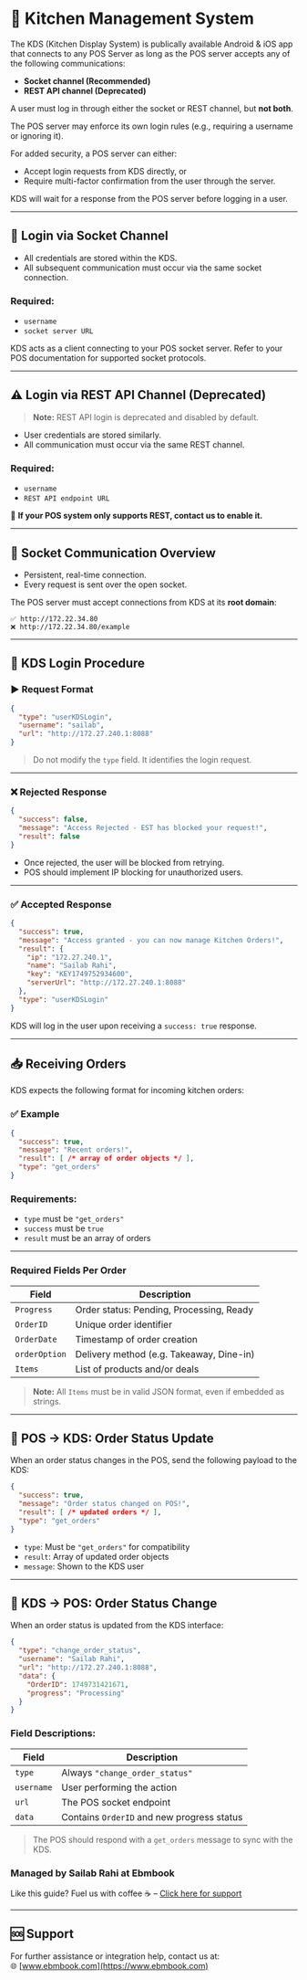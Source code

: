 # 📡 Kitchen Management System

The KDS (Kitchen Display System) is publically available Android & iOS app that connects to any POS Server as long as the POS server accepts any of the following communications:

- **Socket channel (Recommended)**
- **REST API channel (Deprecated)**

A user must log in through either the socket or REST channel, but **not both**.

The POS server may enforce its own login rules (e.g., requiring a username or ignoring it).

For added security, a POS server can either:

- Accept login requests from KDS directly, or  
- Require multi-factor confirmation from the user through the server.

KDS will wait for a response from the POS server before logging in a user.

---

## 🔐 Login via Socket Channel

- All credentials are stored within the KDS.
- All subsequent communication must occur via the same socket connection.

### Required:

- `username`
- `socket server URL`

KDS acts as a client connecting to your POS socket server. Refer to your POS documentation for supported socket protocols.

---

## ⚠️ Login via REST API Channel (Deprecated)

> **Note:** REST API login is deprecated and disabled by default.

- User credentials are stored similarly.
- All communication must occur via the same REST channel.

### Required:

- `username`
- `REST API endpoint URL`

🛑 **If your POS system only supports REST, contact us to enable it.**

---

## 🔌 Socket Communication Overview

- Persistent, real-time connection.
- Every request is sent over the open socket.

The POS server must accept connections from KDS at its **root domain**:

```text
✅ http://172.22.34.80  
❌ http://172.22.34.80/example
```

---

## 🔑 KDS Login Procedure

### ▶️ Request Format

```json
{
  "type": "userKDSLogin",
  "username": "sailab",
  "url": "http://172.27.240.1:8088"
}
```

> Do not modify the `type` field. It identifies the login request.

---

### ❌ Rejected Response

```json
{
  "success": false,
  "message": "Access Rejected - EST has blocked your request!",
  "result": false
}
```

- Once rejected, the user will be blocked from retrying.
- POS should implement IP blocking for unauthorized users.

---

### ✅ Accepted Response

```json
{
  "success": true,
  "message": "Access granted - you can now manage Kitchen Orders!",
  "result": {
    "ip": "172.27.240.1",
    "name": "Sailab Rahi",
    "key": "KEY1749752934600",
    "serverUrl": "http://172.27.240.1:8088"
  },
  "type": "userKDSLogin"
}
```

KDS will log in the user upon receiving a `success: true` response.

---

## 📥 Receiving Orders

KDS expects the following format for incoming kitchen orders:

### ✅ Example

```json
{
  "success": true,
  "message": "Recent orders!",
  "result": [ /* array of order objects */ ],
  "type": "get_orders"
}
```

### Requirements:

- `type` must be `"get_orders"`
- `success` must be `true`
- `result` must be an array of orders

---

### Required Fields Per Order

| Field        | Description                               |
|--------------|-------------------------------------------|
| `Progress`   | Order status: Pending, Processing, Ready  |
| `OrderID`    | Unique order identifier                   |
| `OrderDate`  | Timestamp of order creation               |
| `orderOption`| Delivery method (e.g. Takeaway, Dine-in)  |
| `Items`      | List of products and/or deals             |

> **Note:** All `Items` must be in valid JSON format, even if embedded as strings.

---

## 🔄 POS → KDS: Order Status Update

When an order status changes in the POS, send the following payload to the KDS:

```json
{
  "success": true,
  "message": "Order status changed on POS!",
  "result": [ /* updated orders */ ],
  "type": "get_orders"
}
```

- `type`: Must be `"get_orders"` for compatibility  
- `result`: Array of updated order objects  
- `message`: Shown to the KDS user  

---

## 🔄 KDS → POS: Order Status Change

When an order status is updated from the KDS interface:

```json
{
  "type": "change_order_status",
  "username": "Sailab Rahi",
  "url": "http://172.27.240.1:8088",
  "data": {
    "OrderID": 1749731421671,
    "progress": "Processing"
  }
}
```

### Field Descriptions:

| Field     | Description                              |
|-----------|------------------------------------------|
| `type`    | Always `"change_order_status"`           |
| `username`| User performing the action               |
| `url`     | The POS socket endpoint                  |
| `data`    | Contains `OrderID` and new progress status|

> The POS should respond with a `get_orders` message to sync with the KDS.


### Managed by Sailab Rahi at Ebmbook
Like this guide? Fuel us with coffee ☕ – [Click here for support](https://play.google.com/store/apps/dev?id=5927913112557769890&hl=en-US)


---

## 🆘 Support

For further assistance or integration help, contact us at:  
🌐 [www.ebmbook.com](https://www.ebmbook.com)

